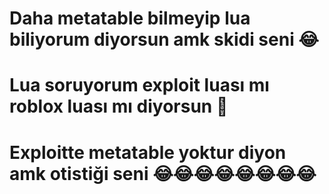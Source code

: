 # Daha metatable bilmeyip lua biliyorum diyorsun amk skidi seni 😂
# Lua soruyorum exploit luası mı roblox luası mı diyorsun 🤡
# Exploitte metatable yoktur diyon amk otistiği seni 😂😂😂😂😂😂😂😂
